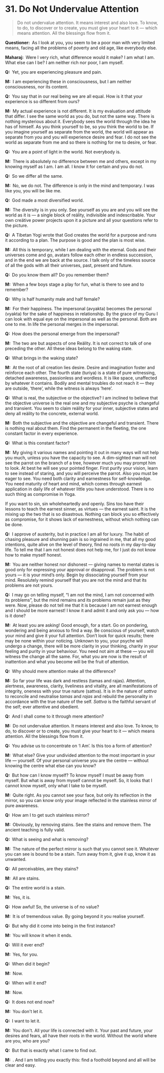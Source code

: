 # 31. Do Not Undervalue Attention

>Do not undervalue attention. It means interest and also love. To know, to do, to discover or to create, you must give your heart to it — which means attention. All the blessings flow from it.

**Questioner:**&ensp;As I look at you, you seem to be a poor man with very limited means, facing all the problems of poverty and old age, like everybody else.

**Maharaj:**&ensp;Were I very rich, what difference would it make? I am what I am. What else can I be? I am neither rich nor poor, I am myself.

**Q:**&ensp;Yet, you are experiencing pleasure and pain.

**M:**&ensp;I am experiencing these in consciousness, but I am neither consciousness, nor its content.

**Q:**&ensp;You say that in our real being we are all equal. How is it that your experience is so different from ours?

**M:**&ensp;My actual experience is not different. It is my evaluation and attitude that differ. I see the same world as you do, but not the same way. There is nothing mysterious about it. Everybody sees the world through the idea he has of himself. As you think yourself to be, so you think the world to be. If you imagine yourself as separate from the world, the world will appear as separate from you and you will experience desire and fear. I do not see the world as separate from me and so there is nothing for me to desire, or fear.

**Q:**&ensp;You are a point of light in the world. Not everybody is.

**M:**&ensp;There is absolutely no difference between me and others, except in my knowing myself as I am. I am all. I know it for certain and you do not.

**Q:**&ensp;So we differ all the same.

**M:**&ensp;No, we do not. The difference is only in the mind and temporary. I was like you, you will be like me.

**Q:**&ensp;God made a most diversified world.

**M:**&ensp;The diversity is in you only. See yourself as you are and you will see the world as it is — a single block of reälity, indivisible and indescribable. Your own creätive power projects upon it a picture and all your questions refer to the picture.

**Q:**&ensp;A Tibetan <span data-tippy-content="One who practices <em>yoga</em>.">Yogi</span> wrote that God creates the world for a purpose and runs it according to a plan. The purpose is good and the plan is most wise.

**M:**&ensp;All this is temporary, while I am dealing with the eternal. Gods and their universes come and go, <span data-tippy-content="Incarnation.">avatar</span>s follow each other in endless succession, and in the end we are back at the source. I talk only of the timeless source of all the gods with all their universes, past, present and future.

**Q:**&ensp;Do you know them all? Do you remember them?

**M:**&ensp;When a few boys stage a play for fun, what is there to see and to remember?

**Q:**&ensp;Why is half humanity male and half female?

**M:**&ensp;For their happiness. The impersonal (<span data-tippy-content="Unmanifest. Opposite is <em>vyakta</em>.">avyakta</span>) becomes the personal (<span data-tippy-content="Manifest matter, the evolved nature. Opposite is <em>avyakta</em>.">vyakta</span>) for the sake of happiness in relationship. By the grace of my <span data-tippy-content="Spiritual teacher, preceptor.">Guru</span> I can look with equal eye on the impersonal as well as the personal. Both are one to me. In life the personal merges in the impersonal.

**Q:**&ensp;How does the personal emerge from the impersonal?

**M:**&ensp;The two are but aspects of one Reälity. It is not correct to talk of one preceding the other. All these ideas belong to the waking state.

**Q:**&ensp;What brings in the waking state?

**M:**&ensp;At the root of all creation lies desire. Desire and imagination foster and reïnforce each other. The fourth state (<span data-tippy-content="The superconscious state of <em>samadhi</em>, (<em>turiya</em>, fourth), the fourth state of soul in which it becomes one with Brahman, the highest awareness.">turiya</span>) is a state of pure witnessing, detached awareness, passionless and wordless. It is like space, unaffected by whatever it contains. Bodily and mental troubles do not reach it — they are outside, ‘there’, while the witness is always ‘here’.

**Q:**&ensp;What is real, the subjective or the objective? I am inclined to believe that the objective universe is the real one and my subjective psyche is changeful and transient. You seem to claim reälity for your inner, subjective states and deny all reälity to the concrete, external world.

**M:**&ensp;Both the subjective and the objective are changeful and transient. There is nothing real about them. Find the permanent in the fleeting, the one constant factor in every experience.

**Q:**&ensp;What is this constant factor?

**M:**&ensp;My giving it various names and pointing it out in many ways will not help you much, unless you have the capacity to see. A dim-sighted man will not see the parrot on the branch of a tree, however much you may prompt him to look. At best he will see your pointed finger. First purify your vision, learn to see instead of staring, and you will perceive the parrot. Also you must be eager to see. You need both clarity and earnestness for self-knowledge. You need maturity of heart and mind, which comes through earnest application in daily life of whatever little you have understood. There is no such thing as compromise in <span data-tippy-content="One of the six systems of the Hindu philosophy (from <em>yoj</em>, to yoke or join). <em>Yoga</em> teaches the means by which the individual spirit (<em>jivatma</em>) can be joined or united with the universal spirit (<em>Paramatma</em>).">Yoga</span>. 

If you want to sin, sin wholeheartedly and openly. Sins too have their lessons to teach the earnest sinner, as virtues — the earnest saint. It is the mixing up the two that is so disastrous. Nothing can block you so effectively as compromise, for it shows lack of earnestness, without which nothing can be done.

**Q:**&ensp;I approve of austerity, but in practice I am all for luxury. The habit of chasing pleasure and shunning pain is so ingrained in me, that all my good intentions, quite alive on the level of theory, find no roots in my day-to-day life. To tell me that I am not honest does not help me, for I just do not know how to make myself honest.

**M:**&ensp;You are neither honest nor dishonest — giving names to mental states is good only for expressing your approval or disapproval. The problem is not yours — it is your mind’s only. Begin by dissociating yourself from your mind. Resolutely remind yourself that you are not the mind and that its problems are not yours.

**Q:**&ensp;I may go on telling myself, “I am not the mind, I am not concerned with its problems”, but the mind remains and its problems remain just as they were. Now, please do not tell me that it is because I am not earnest enough and I should be more earnest! I know it and admit it and only ask you — how is it done?

**M:**&ensp;At least you are asking! Good enough, for a start. Go on pondering, wondering and being anxious to find a way. Be conscious of yourself, watch your mind and give it your full attention. Don’t look for quick results; there may be none within your noticing. Unknown to you, your psyche will undergo a change, there will be more clarity in your thinking, charity in your feeling and purity in your behaviour. You need not aim at these — you will witness the change all the same. For, what you are now is the result of inattention and what you become will be the fruit of attention.

**Q:**&ensp;Why should mere attention make all the difference?

**M:**&ensp;So far your life was dark and restless (<span data-tippy-content="Darkness, inertia, passivity. One of the three constituents (<em>guna</em>s) of the cosmic substance: <em>sattva</em>, <em>rajas</em> and <em>tamas</em>.">tamas</span> and <span data-tippy-content="Motivity, activity, energy. One of the three <em>guna</em>s or qualities of matter: <em>sattva</em>, <em>rajas</em> and <em>tamas</em>. In <em>yoga</em>, egoism.">rajas</span>). Attention, alertness, awareness, clarity, liveliness and vitality, are all manifestations of integrity, oneness with your true nature (<span data-tippy-content="Being, existence, true essence. In <em>yoga</em> the quality of purity or goodness.">sattva</span>). It is in the nature of *sattva* to reconcile and neutralise *tamas* and *rajas* and rebuild the personality in accordance with the true nature of the self. *Sattva* is the faithful servant of the self; ever attentive and obedient.

**Q:**&ensp;And I shall come to it through mere attention?

**M:**&ensp;Do not undervalue attention. It means interest and also love. To know, to do, to discover or to create, you must give your heart to it — which means attention. All the blessings flow from it.

**Q:**&ensp;You advise us to concentrate on ‘I Am’. Is this too a form of attention?

**M:**&ensp;What else? Give your undivided attention to the most important in your life — yourself. Of your personal universe you are the centre — without knowing the centre what else can you know?

**Q:**&ensp;But how can I know myself? To know myself I must be away from myself. But what is away from myself cannot be myself. So, it looks that I cannot know myself, only what I take to be myself.

**M:**&ensp;Quite right. As you cannot see your face, but only its reflection in the mirror, so you can know only your image reflected in the stainless mirror of pure awareness.

**Q:**&ensp;How am I to get such stainless mirror?

**M:**&ensp;Obviously, by removing stains. See the stains and remove them. The ancient teaching is fully valid.

**Q:**&ensp;What is seeing and what is removing?

**M:**&ensp;The nature of the perfect mirror is such that you cannot see it. Whatever you can see is bound to be a stain. Turn away from it, give it up, know it as unwanted.

**Q:**&ensp;All perceivables, are they stains?

**M:**&ensp;All are stains.

**Q:**&ensp;The entire world is a stain.

**M:**&ensp;Yes, it is.

**Q:**&ensp;How awful! So, the universe is of no value?

**M:**&ensp;It is of tremendous value. By going beyond it you realise yourself.

**Q:**&ensp;But why did it come into being in the first instance?

**M:**&ensp;You will know it when it ends.

**Q:**&ensp;Will it ever end?

**M:**&ensp;Yes, for you.

**Q:**&ensp;When did it begin?

**M:**&ensp;Now.

**Q:**&ensp;When will it end?

**M:**&ensp;Now.

**Q:**&ensp;It does not end now?

**M:**&ensp;You don't let it.

**Q:**&ensp;I want to let it.

**M:**&ensp;You don't. All your life is connected with it. Your past and future, your desires and fears, all have their roots in the world. Without the world where are you, who are you?

**Q:**&ensp;But that is exactly what I came to find out.

**M:**&ensp;. And I am telling you exactly this: find a foothold beyond and all will be clear and easy.

<script>
export default {
  props: ["slot-key"],
  mounted () {
    tippy("[data-tippy-content]", {allowHTML: true});
  }
}
</script>
